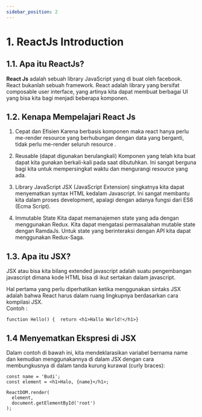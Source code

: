 ```yaml
---
sidebar_position: 2
---
```


# 1. ReactJs Introduction

## 1.1. Apa itu ReactJs?

**React Js** adalah sebuah library JavaScript yang di buat oleh facebook. React bukanlah sebuah framework. React adalah library yang bersifat composable user interface, yang artinya kita dapat membuat berbagai UI yang bisa kita bagi menjadi beberapa komponen.

## 1.2. Kenapa Mempelajari React Js

1. Cepat dan Efisien
Karena berbasis komponen maka react hanya perlu me-render  resource yang berhubungan dengan data yang berganti, tidak perlu me-render seluruh resource .

2. Reusable (dapat digunakan berulangkali)
Komponen yang telah kita buat dapat kita gunakan berkali-kali pada saat dibutuhkan. Ini sangat berguna bagi kita untuk mempersingkat waktu dan mengurangi resource yang ada.

3. Library JavaScript
JSX (JavaScript Extension) singkatnya kita dapat menyematkan syntax HTML kedalam Javascript. Ini sangat membantu kita dalam proses development, apalagi dengan adanya  fungsi dari ES6 (Ecma Script).

4. Immutable State
Kita dapat memanajemen state yang ada dengan menggunakan Redux. Kita dapat mengatasi permasalahan mutable state dengan RamdaJs. Untuk state yang berinteraksi dengan API kita dapat menggunakan Redux-Saga.

## 1.3. Apa itu JSX?

JSX atau bisa kita bilang extended javascript adalah suatu pengembangan javascript dimana kode HTML bisa di ikut sertakan dalam javascript.

Hal pertama yang perlu diperhatikan ketika menggunakan sintaks JSX adalah bahwa React harus dalam ruang lingkupnya berdasarkan cara kompilasi JSX. <br />
Contoh :

`function Hello() {  return <h1>Hallo World!</h1>}`

## 1.4 Menyematkan Ekspresi di JSX

Dalam contoh di bawah ini, kita mendeklarasikan variabel bernama name dan kemudian menggunakannya di dalam JSX dengan cara membungkusnya di dalam tanda kurung kurawal (curly braces):

```
const name = 'Budi';
const element = <h1>Halo, {name}</h1>;

ReactDOM.render(
  element,
  document.getElementById('root')
);
```
